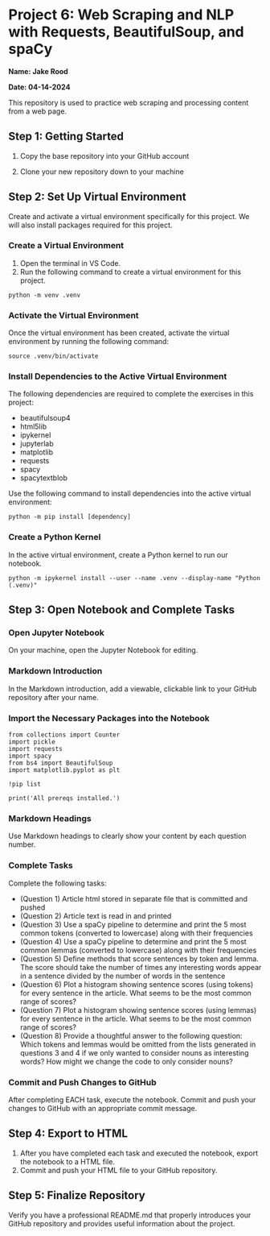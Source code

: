 # Project 6: Web Scraping and NLP with Requests, BeautifulSoup, and spaCy

**Name: Jake Rood**

**Date: 04-14-2024**

This repository is used to practice web scraping and processing content from a web page.

## Step 1: Getting Started

1. Copy the base repository into your GitHub account

2. Clone your new repository down to your machine

## Step 2: Set Up Virtual Environment

Create and activate a virtual environment specifically for this project. We will also install packages required for this project.

### Create a Virtual Environment

1. Open the terminal in VS Code.
2. Run the following command to create a virtual environment for this project.

```shell
python -m venv .venv
```

### Activate the Virtual Environment

Once the virtual environment has been created, activate the virtual environment by running the following command:

```shell
source .venv/bin/activate
```

### Install Dependencies to the Active Virtual Environment

The following dependencies are required to complete the exercises in this project:

* beautifulsoup4
* html5lib
* ipykernel
* jupyterlab
* matplotlib
* requests
* spacy
* spacytextblob

Use the following command to install dependencies into the active virtual environment:

```shell
python -m pip install [dependency]
```

### Create a Python Kernel

In the active virtual environment, create a Python kernel to run our notebook.

```shell
python -m ipykernel install --user --name .venv --display-name "Python (.venv)"
```

## Step 3: Open Notebook and Complete Tasks

### Open Jupyter Notebook

On your machine, open the Jupyter Notebook for editing.

### Markdown Introduction

In the Markdown introduction, add a viewable, clickable link to your GitHub repository after your name.


### Import the Necessary Packages into the Notebook

```shell
from collections import Counter
import pickle
import requests
import spacy
from bs4 import BeautifulSoup
import matplotlib.pyplot as plt

!pip list

print('All prereqs installed.')
```

### Markdown Headings

Use Markdown headings to clearly show your content by each question number.

### Complete Tasks

Complete the following tasks:

* (Question 1) Article html stored in separate file that is committed and pushed
* (Question 2) Article text is read in and printed
* (Question 3) Use a spaCy pipeline to determine and print the 5 most common tokens (converted to lowercase) along with their frequencies
* (Question 4) Use a spaCy pipeline to determine and print the 5 most common lemmas (converted to lowercase) along with their frequencies
* (Question 5) Define methods that score sentences by token and lemma. The score should take the number of times any interesting words appear in a sentence divided by the number of words in the sentence
* (Question 6) Plot a histogram showing sentence scores (using tokens) for every sentence in the article. What seems to be the most common range of scores?
* (Question 7) Plot a histogram showing sentence scores (using lemmas) for every sentence in the article. What seems to be the most common range of scores?
* (Question 8) Provide a thoughtful answer to the following question: Which tokens and lemmas would be omitted from the lists generated in questions 3 and 4 if we only wanted to consider nouns as interesting words? How might we change the code to only consider nouns?

### Commit and Push Changes to GitHub

After completing EACH task, execute the notebook. Commit and push your changes to GitHub with an appropriate commit message.

## Step 4: Export to HTML

1. After you have completed each task and executed the notebook, export the notebook to a HTML file.
2. Commit and push your HTML file to your GitHub repository.

## Step 5: Finalize Repository

Verify you have a professional README.md that properly introduces your GitHub repository and provides useful information about the project.

